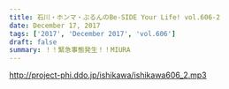 ```yaml
---
title: 石川・ホンマ・ぶるんのBe-SIDE Your Life! vol.606-2
date: December 17, 2017
tags: ['2017', 'December 2017', 'vol.606']
draft: false
summary: ！！緊急事態発生！！MIURA
---
```


http://project-phi.ddo.jp/ishikawa/ishikawa606_2.mp3
